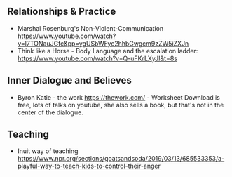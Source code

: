 ## Relationships & Practice
* Marshal Rosenburg's Non-Violent-Communication https://www.youtube.com/watch?v=l7TONauJGfc&pp=ygUSbWFyc2hhbGwgcm9zZW5iZXJn
* Think like a Horse - Body Language and the escalation ladder: https://www.youtube.com/watch?v=Q-uFKrLXyJI&t=8s

## Inner Dialogue and Believes
* Byron Katie - the work https://thework.com/ - Worksheet Download is free, lots of talks on youtube, she also sells a book, but that's not in the center of the dialogue.

## Teaching
* Inuit way of teaching https://www.npr.org/sections/goatsandsoda/2019/03/13/685533353/a-playful-way-to-teach-kids-to-control-their-anger

